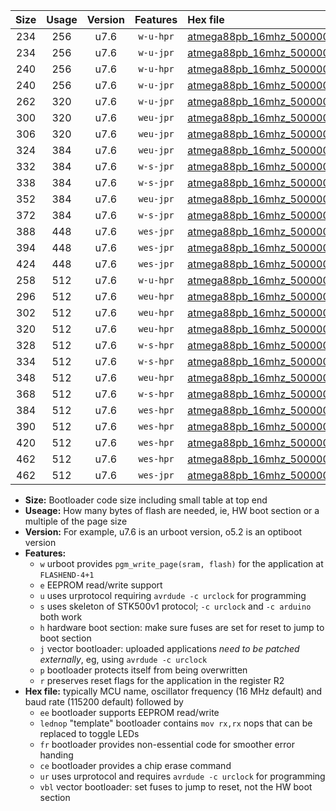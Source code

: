 |Size|Usage|Version|Features|Hex file|
|:-:|:-:|:-:|:-:|:--|
|234|256|u7.6|`w-u-hpr`|[atmega88pb_16mhz_500000bps_ur.hex](https://raw.githubusercontent.com/stefanrueger/urboot/main//atmega88pb_16mhz_500000bps_ur.hex)|
|234|256|u7.6|`w-u-jpr`|[atmega88pb_16mhz_500000bps_ur_vbl.hex](https://raw.githubusercontent.com/stefanrueger/urboot/main//atmega88pb_16mhz_500000bps_ur_vbl.hex)|
|240|256|u7.6|`w-u-hpr`|[atmega88pb_16mhz_500000bps_lednop_ur.hex](https://raw.githubusercontent.com/stefanrueger/urboot/main//atmega88pb_16mhz_500000bps_lednop_ur.hex)|
|240|256|u7.6|`w-u-jpr`|[atmega88pb_16mhz_500000bps_lednop_ur_vbl.hex](https://raw.githubusercontent.com/stefanrueger/urboot/main//atmega88pb_16mhz_500000bps_lednop_ur_vbl.hex)|
|262|320|u7.6|`w-u-jpr`|[atmega88pb_16mhz_500000bps_lednop_fr_ur_vbl.hex](https://raw.githubusercontent.com/stefanrueger/urboot/main//atmega88pb_16mhz_500000bps_lednop_fr_ur_vbl.hex)|
|300|320|u7.6|`weu-jpr`|[atmega88pb_16mhz_500000bps_ee_ur_vbl.hex](https://raw.githubusercontent.com/stefanrueger/urboot/main//atmega88pb_16mhz_500000bps_ee_ur_vbl.hex)|
|306|320|u7.6|`weu-jpr`|[atmega88pb_16mhz_500000bps_ee_lednop_ur_vbl.hex](https://raw.githubusercontent.com/stefanrueger/urboot/main//atmega88pb_16mhz_500000bps_ee_lednop_ur_vbl.hex)|
|324|384|u7.6|`weu-jpr`|[atmega88pb_16mhz_500000bps_ee_lednop_fr_ur_vbl.hex](https://raw.githubusercontent.com/stefanrueger/urboot/main//atmega88pb_16mhz_500000bps_ee_lednop_fr_ur_vbl.hex)|
|332|384|u7.6|`w-s-jpr`|[atmega88pb_16mhz_500000bps_vbl.hex](https://raw.githubusercontent.com/stefanrueger/urboot/main//atmega88pb_16mhz_500000bps_vbl.hex)|
|338|384|u7.6|`w-s-jpr`|[atmega88pb_16mhz_500000bps_lednop_vbl.hex](https://raw.githubusercontent.com/stefanrueger/urboot/main//atmega88pb_16mhz_500000bps_lednop_vbl.hex)|
|352|384|u7.6|`weu-jpr`|[atmega88pb_16mhz_500000bps_ee_lednop_fr_ce_ur_vbl.hex](https://raw.githubusercontent.com/stefanrueger/urboot/main//atmega88pb_16mhz_500000bps_ee_lednop_fr_ce_ur_vbl.hex)|
|372|384|u7.6|`w-s-jpr`|[atmega88pb_16mhz_500000bps_lednop_fr_vbl.hex](https://raw.githubusercontent.com/stefanrueger/urboot/main//atmega88pb_16mhz_500000bps_lednop_fr_vbl.hex)|
|388|448|u7.6|`wes-jpr`|[atmega88pb_16mhz_500000bps_ee_vbl.hex](https://raw.githubusercontent.com/stefanrueger/urboot/main//atmega88pb_16mhz_500000bps_ee_vbl.hex)|
|394|448|u7.6|`wes-jpr`|[atmega88pb_16mhz_500000bps_ee_lednop_vbl.hex](https://raw.githubusercontent.com/stefanrueger/urboot/main//atmega88pb_16mhz_500000bps_ee_lednop_vbl.hex)|
|424|448|u7.6|`wes-jpr`|[atmega88pb_16mhz_500000bps_ee_lednop_fr_vbl.hex](https://raw.githubusercontent.com/stefanrueger/urboot/main//atmega88pb_16mhz_500000bps_ee_lednop_fr_vbl.hex)|
|258|512|u7.6|`w-u-hpr`|[atmega88pb_16mhz_500000bps_lednop_fr_ur.hex](https://raw.githubusercontent.com/stefanrueger/urboot/main//atmega88pb_16mhz_500000bps_lednop_fr_ur.hex)|
|296|512|u7.6|`weu-hpr`|[atmega88pb_16mhz_500000bps_ee_ur.hex](https://raw.githubusercontent.com/stefanrueger/urboot/main//atmega88pb_16mhz_500000bps_ee_ur.hex)|
|302|512|u7.6|`weu-hpr`|[atmega88pb_16mhz_500000bps_ee_lednop_ur.hex](https://raw.githubusercontent.com/stefanrueger/urboot/main//atmega88pb_16mhz_500000bps_ee_lednop_ur.hex)|
|320|512|u7.6|`weu-hpr`|[atmega88pb_16mhz_500000bps_ee_lednop_fr_ur.hex](https://raw.githubusercontent.com/stefanrueger/urboot/main//atmega88pb_16mhz_500000bps_ee_lednop_fr_ur.hex)|
|328|512|u7.6|`w-s-hpr`|[atmega88pb_16mhz_500000bps.hex](https://raw.githubusercontent.com/stefanrueger/urboot/main//atmega88pb_16mhz_500000bps.hex)|
|334|512|u7.6|`w-s-hpr`|[atmega88pb_16mhz_500000bps_lednop.hex](https://raw.githubusercontent.com/stefanrueger/urboot/main//atmega88pb_16mhz_500000bps_lednop.hex)|
|348|512|u7.6|`weu-hpr`|[atmega88pb_16mhz_500000bps_ee_lednop_fr_ce_ur.hex](https://raw.githubusercontent.com/stefanrueger/urboot/main//atmega88pb_16mhz_500000bps_ee_lednop_fr_ce_ur.hex)|
|368|512|u7.6|`w-s-hpr`|[atmega88pb_16mhz_500000bps_lednop_fr.hex](https://raw.githubusercontent.com/stefanrueger/urboot/main//atmega88pb_16mhz_500000bps_lednop_fr.hex)|
|384|512|u7.6|`wes-hpr`|[atmega88pb_16mhz_500000bps_ee.hex](https://raw.githubusercontent.com/stefanrueger/urboot/main//atmega88pb_16mhz_500000bps_ee.hex)|
|390|512|u7.6|`wes-hpr`|[atmega88pb_16mhz_500000bps_ee_lednop.hex](https://raw.githubusercontent.com/stefanrueger/urboot/main//atmega88pb_16mhz_500000bps_ee_lednop.hex)|
|420|512|u7.6|`wes-hpr`|[atmega88pb_16mhz_500000bps_ee_lednop_fr.hex](https://raw.githubusercontent.com/stefanrueger/urboot/main//atmega88pb_16mhz_500000bps_ee_lednop_fr.hex)|
|462|512|u7.6|`wes-hpr`|[atmega88pb_16mhz_500000bps_ee_lednop_fr_ce.hex](https://raw.githubusercontent.com/stefanrueger/urboot/main//atmega88pb_16mhz_500000bps_ee_lednop_fr_ce.hex)|
|462|512|u7.6|`wes-jpr`|[atmega88pb_16mhz_500000bps_ee_lednop_fr_ce_vbl.hex](https://raw.githubusercontent.com/stefanrueger/urboot/main//atmega88pb_16mhz_500000bps_ee_lednop_fr_ce_vbl.hex)|

- **Size:** Bootloader code size including small table at top end
- **Useage:** How many bytes of flash are needed, ie, HW boot section or a multiple of the page size
- **Version:** For example, u7.6 is an urboot version, o5.2 is an optiboot version
- **Features:**
  + `w` urboot provides `pgm_write_page(sram, flash)` for the application at `FLASHEND-4+1`
  + `e` EEPROM read/write support
  + `u` uses urprotocol requiring `avrdude -c urclock` for programming
  + `s` uses skeleton of STK500v1 protocol; `-c urclock` and `-c arduino` both work
  + `h` hardware boot section: make sure fuses are set for reset to jump to boot section
  + `j` vector bootloader: uploaded applications *need to be patched externally*, eg, using `avrdude -c urclock`
  + `p` bootloader protects itself from being overwritten
  + `r` preserves reset flags for the application in the register R2
- **Hex file:** typically MCU name, oscillator frequency (16 MHz default) and baud rate (115200 default) followed by
  + `ee` bootloader supports EEPROM read/write
  + `lednop` "template" bootloader contains `mov rx,rx` nops that can be replaced to toggle LEDs
  + `fr` bootloader provides non-essential code for smoother error handing
  + `ce` bootloader provides a chip erase command
  + `ur` uses urprotocol and requires `avrdude -c urclock` for programming
  + `vbl` vector bootloader: set fuses to jump to reset, not the HW boot section
